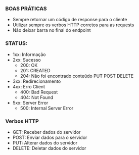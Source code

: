 ### BOAS PRÁTICAS

- Sempre retornar um código de response para o cliente
- Utilizar sempre os verbos HTTP corretos para as requests
- Não deixar barra no final do endpoint

### STATUS:

- 1xx: Informação
- 2xx: Sucesso
   - 200: OK
   - 201: CREATED
   - 204: Não foi encontrado conteúdo PUT POST DELETE
- 3xx: Redirecionamento
- 4xx: Erro Client
   - 400: Bad Request
   - 404: Not Found
- 5xx: Server Error
   - 500: Internal Server Error

### Verbos HTTP

- GET: Receber dados do servidor
- POST: Enviar dados para o servidor
- PUT: Alterar dados do servidor
- DELETE: Deletar dados do servidor
